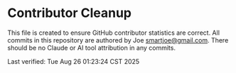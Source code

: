 # Contributor Cleanup

This file is created to ensure GitHub contributor statistics are correct.
All commits in this repository are authored by Joe <smartjoe@gmail.com>.
There should be no Claude or AI tool attribution in any commits.

Last verified: Tue Aug 26 01:23:24 CST 2025
